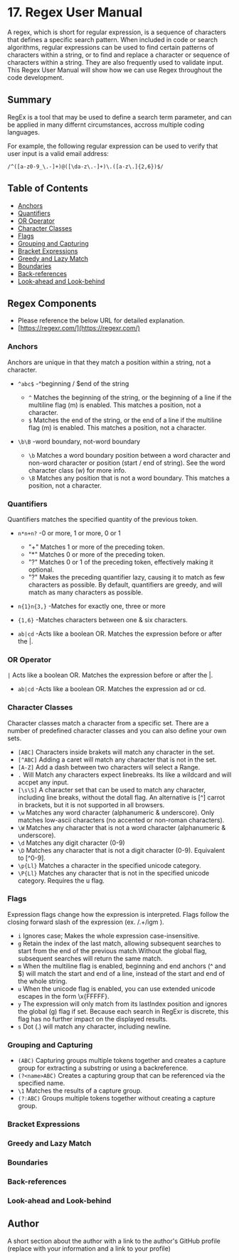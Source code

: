 # 17. Regex User Manual

A regex, which is short for regular expression, is a sequence of characters that defines a specific search pattern. When included in code or search algorithms, regular expressions can be used to find certain patterns of characters within a string, or to find and replace a character or sequence of characters within a string. They are also frequently used to validate input. This Regex User Manual will show how we can use Regex throughout the code development.

## Summary

RegEx is a tool that may be used to define a search term parameter, and can be applied in many differnt circumstances, accross multiple coding languages. 

For example, the following regular expression can be used to verify that user input is a valid email address:
```
/^([a-z0-9_\.-]+)@([\da-z\.-]+)\.([a-z\.]{2,6})$/
```

## Table of Contents

- [Anchors](#anchors)
- [Quantifiers](#quantifiers)
- [OR Operator](#or-operator)
- [Character Classes](#character-classes)
- [Flags](#flags)
- [Grouping and Capturing](#grouping-and-capturing)
- [Bracket Expressions](#bracket-expressions)
- [Greedy and Lazy Match](#greedy-and-lazy-match)
- [Boundaries](#boundaries)
- [Back-references](#back-references)
- [Look-ahead and Look-behind](#look-ahead-and-look-behind)

## Regex Components
- Please reference the below URL for detailed explanation.
- [https://regexr.com/](https://regexr.com/)

### Anchors
Anchors are unique in that they match a position within a string, not a character.
* `^abc$`	-^beginning / $end of the string
    * `^` Matches the beginning of the string, or the beginning of a line if the multiline flag (m) is enabled. This matches a position, not a character.
    * `$` Matches the end of the string, or the end of a line if the multiline flag (m) is enabled. This matches a position, not a character.

* `\b\B`	-word boundary, not-word boundary
    * `\b` Matches a word boundary position between a word character and non-word character or position (start / end of string). See the word character class (w) for more info.
    * `\B` Matches any position that is not a word boundary. This matches a position, not a character.

### Quantifiers

Quantifiers matches the specified quantity of the previous token.

* `n*n+n?`	-0 or more, 1 or more, 0 or 1
    * "+" Matches 1 or more of the preceding token.
    * "*" Matches 0 or more of the preceding token.
    * "?" Matches 0 or 1 of the preceding token, effectively making it optional.
    * "?" Makes the preceding quantifier lazy, causing it to match as few characters as possible. By default, quantifiers are greedy, and will match as many characters as possible.

* `n{1}n{3,}`	 -Matches for exactly one, three or more
* `{1,6}`  	    -Matches characters between one & six characters.
* `ab|cd`	    -Acts like a boolean OR. Matches the expression before or after the |.

### OR Operator

`|` Acts like a boolean OR. Matches the expression before or after the |.
* `ab|cd`	    -Acts like a boolean OR. Matches the expression ad or cd.

### Character Classes

Character classes match a character from a specific set. There are a number of predefined character classes and you can also define your own sets.

* `[ABC]` Characters inside brakets will match any character in the set.
* `[^ABC]` Adding a caret will match any character that is not in the set.
* `[A-Z]` Add a dash between two characters will select a Range.
* `.` Will Match any characters expect linebreaks. Its like a wildcard and will accpet any input.
* `[\s\S]` A character set that can be used to match any character, including line breaks, without the dotall flag. An alternative is [^] carrot in brackets, but it is not supported in all browsers.
* `\w` Matches any word character (alphanumeric & underscore). Only matches low-ascii characters (no accented or non-roman characters).
* `\W` Matches any character that is not a word character (alphanumeric & underscore).
* `\d` Matches any digit character (0-9)
* `\D` Matches any character that is not a digit character (0-9). Equivalent to [^0-9].
* `\p{Ll}` Matches a character in the specified unicode category.
* `\P{Ll}` Matches any character that is not in the specified unicode category. Requires the u flag.

### Flags
Expression flags change how the expression is interpreted. Flags follow the closing forward slash of the expression (ex. /.+/igm ).

* `i` Ignores case; Makes the whole expression case-insensitive.
* `g` Retain the index of the last match, allowing subsequent searches to start from the end of the previous match.Without the global flag, subsequent searches will return the same match.
* `m` When the multiline flag is enabled, beginning and end anchors (^ and $) will match the start and end of a line, instead of the start and end of the whole string.
* `u` When the unicode flag is enabled, you can use extended unicode escapes in the form \x{FFFFF}.
* `y` The expression will only match from its lastIndex position and ignores the global (g) flag if set. Because each search in RegExr is discrete, this flag has no further impact on the displayed results.
* `s` Dot (.) will match any character, including newline.

### Grouping and Capturing
* `(ABC)` Capturing groups multiple tokens together and creates a capture group for extracting a substring or using a backreference.
* `(?<name>ABC)` Creates a capturing group that can be referenced via the specified name.
* `\1` Matches the results of a capture group. 
* `(?:ABC)` Groups multiple tokens together without creating a capture group.

### Bracket Expressions

### Greedy and Lazy Match

### Boundaries

### Back-references

### Look-ahead and Look-behind

## Author

A short section about the author with a link to the author's GitHub profile (replace with your information and a link to your profile)
